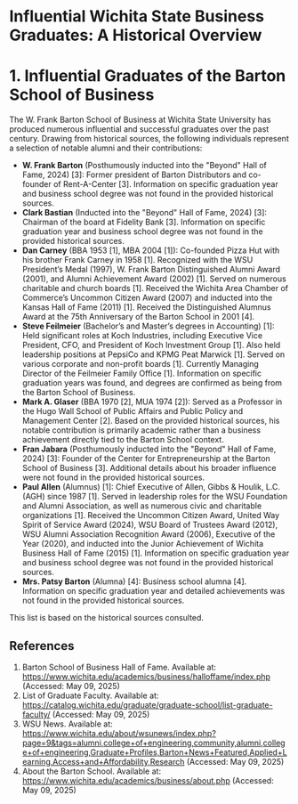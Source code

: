 <!--
Mission ID: 441959b5-5f1c-4489-8af3-fc2b16a0af48
OpenRouter Models Configured:
  Light: openai/gpt-4o-mini
  Heavy: google/gemini-2.5-flash-preview
  Beast: google/gemini-2.5-flash-preview
Stats:
  Total Cost: $0.561313
  Total Native Tokens: 863316
  Total Web Searches: 84
Generated via: Streamlit UI
-->

# Influential Wichita State Business Graduates: A Historical Overview

# 1. Influential Graduates of the Barton School of Business

The W. Frank Barton School of Business at Wichita State University has produced numerous influential and successful graduates over the past century. Drawing from historical sources, the following individuals represent a selection of notable alumni and their contributions:

*   **W. Frank Barton** (Posthumously inducted into the "Beyond" Hall of Fame, 2024) [3]: Former president of Barton Distributors and co-founder of Rent-A-Center [3]. Information on specific graduation year and business school degree was not found in the provided historical sources.
*   **Clark Bastian** (Inducted into the "Beyond" Hall of Fame, 2024) [3]: Chairman of the board at Fidelity Bank [3]. Information on specific graduation year and business school degree was not found in the provided historical sources.
*   **Dan Carney** (BBA 1953 [1], MBA 2004 [1]): Co-founded Pizza Hut with his brother Frank Carney in 1958 [1]. Recognized with the WSU President’s Medal (1997), W. Frank Barton Distinguished Alumni Award (2001), and Alumni Achievement Award (2002) [1]. Served on numerous charitable and church boards [1]. Received the Wichita Area Chamber of Commerce’s Uncommon Citizen Award (2007) and inducted into the Kansas Hall of Fame (2011) [1]. Received the Distinguished Alumnus Award at the 75th Anniversary of the Barton School in 2001 [4].
*   **Steve Feilmeier** (Bachelor’s and Master’s degrees in Accounting) [1]: Held significant roles at Koch Industries, including Executive Vice President, CFO, and President of Koch Investment Group [1]. Also held leadership positions at PepsiCo and KPMG Peat Marwick [1]. Served on various corporate and non-profit boards [1]. Currently Managing Director of the Feilmeier Family Office [1]. Information on specific graduation years was found, and degrees are confirmed as being from the Barton School of Business.
*   **Mark A. Glaser** (BBA 1970 [2], MUA 1974 [2]): Served as a Professor in the Hugo Wall School of Public Affairs and Public Policy and Management Center [2]. Based on the provided historical sources, his notable contribution is primarily academic rather than a business achievement directly tied to the Barton School context.
*   **Fran Jabara** (Posthumously inducted into the "Beyond" Hall of Fame, 2024) [3]: Founder of the Center for Entrepreneurship at the Barton School of Business [3]. Additional details about his broader influence were not found in the provided historical sources.
*   **Paul Allen** (Alumnus) [1]: Chief Executive of Allen, Gibbs & Houlik, L.C. (AGH) since 1987 [1]. Served in leadership roles for the WSU Foundation and Alumni Association, as well as numerous civic and charitable organizations [1]. Received the Uncommon Citizen Award, United Way Spirit of Service Award (2024), WSU Board of Trustees Award (2012), WSU Alumni Association Recognition Award (2006), Executive of the Year (2020), and inducted into the Junior Achievement of Wichita Business Hall of Fame (2015) [1]. Information on specific graduation year and business school degree was not found in the provided historical sources.
*   **Mrs. Patsy Barton** (Alumna) [4]: Business school alumna [4]. Information on specific graduation year and detailed achievements was not found in the provided historical sources.

This list is based on the historical sources consulted.

## References

1. Barton School of Business Hall of Fame. Available at: https://www.wichita.edu/academics/business/halloffame/index.php (Accessed: May 09, 2025)
2. List of Graduate Faculty. Available at: https://catalog.wichita.edu/graduate/graduate-school/list-graduate-faculty/ (Accessed: May 09, 2025)
3. WSU News. Available at: https://www.wichita.edu/about/wsunews/index.php?page=9&tags=alumni,college+of+engineering,community,alumni,college+of+engineering,Graduate+Profiles,Barton+News+Featured,Applied+Learning,Access+and+Affordability,Research (Accessed: May 09, 2025)
4. About the Barton School. Available at: https://www.wichita.edu/academics/business/about.php (Accessed: May 09, 2025)